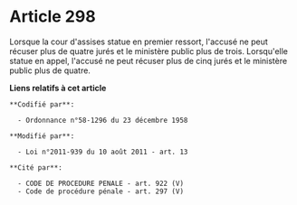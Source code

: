 # Article 298

Lorsque la cour d'assises statue en premier ressort, l'accusé ne peut récuser plus de quatre jurés et le ministère public
plus de trois. Lorsqu'elle statue en appel, l'accusé ne peut récuser plus de cinq jurés et le ministère public plus de
quatre.

**Liens relatifs à cet article**

	**Codifié par**:

	  - Ordonnance n°58-1296 du 23 décembre 1958

	**Modifié par**:

	  - Loi n°2011-939 du 10 août 2011 - art. 13

	**Cité par**:

	  - CODE DE PROCEDURE PENALE - art. 922 (V)
	  - Code de procédure pénale - art. 297 (V)
